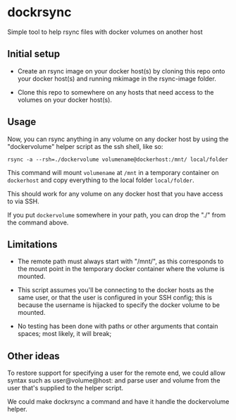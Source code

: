 # dockrsync

Simple tool to help rsync files with docker volumes on another host


## Initial setup

* Create an rsync image on your docker host(s) by cloning this
  repo onto your docker host(s) and running mkimage in the
  rsync-image folder.

* Clone this repo to somewhere on any hosts that need access
  to the volumes on your docker host(s).


## Usage

Now, you can rsync anything in any volume on any docker host by using the
"dockervolume" helper script as the ssh shell, like so:
```
rsync -a --rsh=./dockervolume volumename@dockerhost:/mnt/ local/folder
```

This command will mount `volumename` at `/mnt` in a temporary container on
`dockerhost` and copy everything to the local folder `local/folder`.

This should work for any volume on any docker host that you have access to via
SSH.

If you put `dockervolume` somewhere in your path, you can drop the "./" from
the command above.


## Limitations

* The remote path must always start with "/mnt/", as this corresponds to the
  mount point in the temporary docker container where the volume is mounted.

* This script assumes you'll be connecting to the docker hosts as the same
  user, or that the user is configured in your SSH config; this is because the
  username is hijacked to specify the docker volume to be mounted.

* No testing has been done with paths or other arguments that contain spaces;
  most likely, it will break;


## Other ideas

To restore support for specifying a user for the remote end, we could allow
syntax such as user@volume@host: and parse user and volume from the user that's
supplied to the helper script.

We could make dockrsync a command and have it handle the dockervolume helper.
